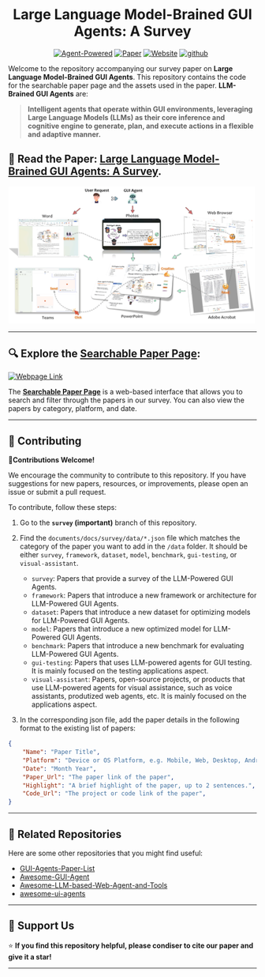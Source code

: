 <h1 align="center">
    Large Language Model-Brained GUI Agents: A Survey
</h1>

<div align="center">

[![Agent-Powered](https://img.shields.io/badge/Agent-Powered-0ABAB5?logo=robot-framework&logoColor=white)](https://vyokky.github.io/LLM-Brained-GUI-Agents-Survey/)
[![Paper](https://img.shields.io/badge/Paper-arXiv%3A2202.00000-B31B1B.svg)](https://arxiv.org/) 
[![Website](https://img.shields.io/badge/Website-Searchable%20List-blue.svg)](https://vyokky.github.io/LLM-Brained-GUI-Agents-Survey/)
[![github](https://img.shields.io/github/stars/vyokky/LLM-Brained-GUI-Agents-Survey)](https://github.com/vyokky/LLM-Brained-GUI-Agents-Survey)&ensp;

</div>

Welcome to the repository accompanying our survey paper on **Large Language Model-Brained GUI Agents**. This repository contains the code for the searchable paper page and the assets used in the paper. **LLM-Brained GUI Agents** are:

> **Intelligent agents that operate within GUI environments, leveraging Large Language Models (LLMs) as their core inference and cognitive engine to generate, plan, and execute actions in a flexible and adaptive manner.**

## 📖 Read the Paper: [Large Language Model-Brained GUI Agents: A Survey](https://arxiv.org/).
<p align="left">
  <img src="assets/gui_agent.png" width="500px"/>
</p>

<!-- ### 📚 Cite Our Work

If you find our work useful, please consider citing:

```bibtex
@article{vyokky2022llm,
  title={Large Language Model-Brained GUI Agents: A Survey},
  author={Vyokky, and others},
  journal={arXiv preprint arXiv:2202.00000},
  year={2022}
}
``` -->
---

## 🔍 Explore the **[Searchable Paper Page](https://vyokky.github.io/LLM-Brained-GUI-Agents-Survey/)**:

<p align="left">
  <a href="https://vyokky.github.io/LLM-Brained-GUI-Agents-Survey/">
    <img src="assets/webpage.png" width="500px" alt="Webpage Link"/>
  </a>
</p>

The **[Searchable Paper Page](https://vyokky.github.io/LLM-Brained-GUI-Agents-Survey/)** is a web-based interface that allows you to search and filter through the papers in our survey. You can also view the papers by category, platform, and date.


---


## 🙌 Contributing

🤝**Contributions Welcome!**

We encourage the community to contribute to this repository. If you have suggestions for new papers, resources, or improvements, please open an issue or submit a pull request.

To contribute, follow these steps:

1. Go to the **`survey` (important)** branch of this repository.

1. Find the `documents/docs/survey/data/*.json` file which matches the category of the paper you want to add in the `/data` folder. It should be either `survey`, `framework`, `dataset`, `model`, `benchmark`, `gui-testing`, or `visual-assistant`.

    - `survey`: Papers that provide a survey of the LLM-Powered GUI Agents.
    - `framework`: Papers that introduce a new framework or architecture for LLM-Powered GUI Agents.
    - `dataset`: Papers that introduce a new dataset for optimizing models for LLM-Powered GUI Agents.
    - `model`: Papers that introduce a new optimized model for LLM-Powered GUI Agents.
    - `benchmark`: Papers that introduce a new benchmark for evaluating LLM-Powered GUI Agents.
    - `gui-testing`: Papers that uses LLM-powered agents for GUI testing. It is mainly focused on the testing applications aspect.
    - `visual-assistant`: Papers, open-source projects, or products that use LLM-powered agents for visual assistance, such as voice assistants, produtized web agents, etc. It is mainly focused on the applications aspect.

2. In the corresponding json file, add the paper details in the following format to the existing list of papers:

```json
{
    "Name": "Paper Title",
    "Platform": "Device or OS Platform, e.g. Mobile, Web, Desktop, Android, Windows, etc.",
    "Date": "Month Year",
    "Paper_Url": "The paper link of the paper",
    "Highlight": "A brief highlight of the paper, up to 2 sentences.",
    "Code_Url": "The project or code link of the paper",
}
```

---

## 📝 Related Repositories

Here are some other repositories that you might find useful:

- [GUI-Agents-Paper-List](https://github.com/boyugou/GUI-Agents-Paper-List)
- [Awesome-GUI-Agent](https://github.com/showlab/Awesome-GUI-Agent/tree/main)
- [Awesome-LLM-based-Web-Agent-and-Tools](https://github.com/albzni/Awesome-LLM-based-Web-Agent-and-Tools)
- [awesome-ui-agents](https://github.com/opendilab/awesome-ui-agents/)

---

## 🫶 Support Us

⭐ **If you find this repository helpful, please condiser to cite our paper and give it a star!**

---